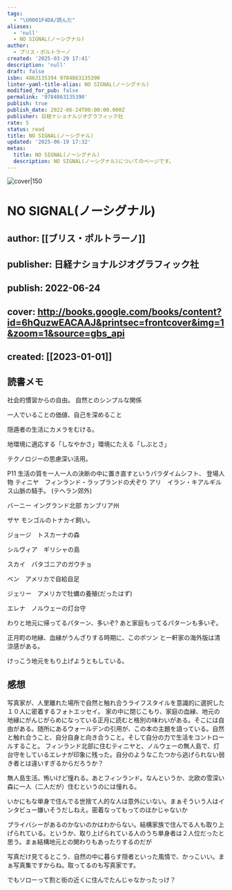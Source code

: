 ```yaml
---
tags:
  - "\U0001F4DA/読んだ"
aliases:
  - 'null'
  - NO SIGNAL(ノーシグナル)
author:
  - ブリス・ポルトラーノ
created: '2025-03-29 17:41'
description: 'null'
draft: false
isbn: 4863135394 9784863135390
linter-yaml-title-alias: NO SIGNAL(ノーシグナル)
modified_for_pub: false
permalink: '9784863135390'
publish: true
publish_date: 2022-06-24T00:00:00.000Z
publisher: 日経ナショナルジオグラフィック社
rate: 5
status: read
title: NO SIGNAL(ノーシグナル)
updated: '2025-06-19 17:32'
metas:
  title: NO SIGNAL(ノーシグナル)
  description: NO SIGNAL(ノーシグナル)についてのページです。
---
```

![cover|150](http://books.google.com/books/content?id=6hQuzwEACAAJ&printsec=frontcover&img=1&zoom=1&source=gbs_api)

# NO SIGNAL(ノーシグナル)
## author: [[ブリス・ポルトラーノ]]
## publisher: 日経ナショナルジオグラフィック社
## publish: 2022-06-24
## cover: http://books.google.com/books/content?id=6hQuzwEACAAJ&printsec=frontcover&img=1&zoom=1&source=gbs_api
## created: [[2023-01-01]]

## 読書メモ
社会的慣習からの自由。 自然とのシンプルな関係

一人でいることの価値、自己を深めること

隠遁者の生活にカメラをむける。

地環境に適応する「しなやかさ」環境にたえる「しぶとさ」

テクノロジーの思慮深い活用。

P11 生活の質を一人一人の決断の中に置き直すというパラダイムシフト、 
登場人物
ティニヤ　フィンランド・ラップランドの犬ぞり
アリ　イラン・キアルギルス山脈の騎手。 (テヘラン郊外)

バーニー イングランド北部 カンブリア州

ザヤ モンゴルのトナカイ飼い。

ジョージ　トスカーナの森

シルヴィア　ギリシャの島

スカイ　パタゴニアのガウチョ

ベン　アメリカで自給自足

ジェリー　アメリカで牡蠣の養殖(だったはず)

エレナ　ノルウェーの灯台守

わりと地元に帰ってるパターン、多いぞ?
あと家庭もってるパターンも多いぞ。

正月町の地縁、血縁がうんざりする時期に、このポツン と一軒家の海外版は清涼感がある。

 けっこう地元をもり上げようともしている。

## 感想

写真家が、人里離れた場所で自然と触れ合うライフスタイルを意識的に選択した１０人に密着するフォトエッセイ。
家の中に閉じこもり、家庭の血縁、地元の地縁にがんじがらめになっている正月に読むと格別の味わいがある。そこには自由がある。随所にあるウォールデンの引用が、この本の主題を語っている。自然と触れ合うこと、自分自身と向き合うこと。そして自分の力で生活をコントロールすること。
フィンランド北部に住むティニヤと、ノルウェーの無人島で、灯台守をしているエレナが印象に残った。自分のようなこたつから逃げられない弱き者とは違いすぎるからだろうか？


無人島生活。怖いけど憧れる。あとフィンランド。なんというか、北欧の雪深い森に一人（二人だが）住むというのには憧れる。

いかにもな単身で住んでる世捨て人的な人は意外にいない。まぁそういう人はインタビュー嫌いそうだしねえ。密着なってもってのほかじゃないか

プライバシーがあるのかないのかはわからない。結構家族で住んでる人も取り上げられている。というか、取り上げられている人のうち単身者は２人位だったと思う。まぁ結構地元との関わりもあったりするのだが

写真だけ見てるとこう、自然の中に暮らす隠者といった風情で、かっこいい。まぁ写真集ですからね。取ってるのも写真家です。

でもソローって割と街の近くに住んでたんじゃなかったっけ？
